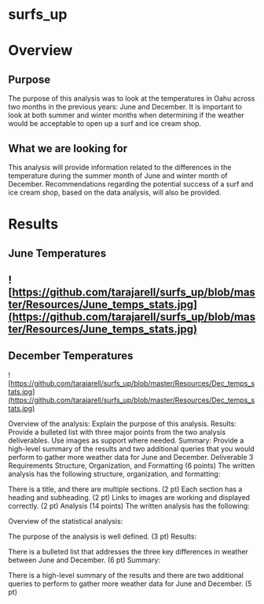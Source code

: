 # surfs_up

# Overview
## Purpose
The purpose of this analysis was to look at the temperatures in Oahu across two months in the previous years: June and December. It is important to look at both summer and winter months when determining if the weather would be acceptable to open up a surf and ice cream shop. 
## What we are looking for
This analysis will provide information related to the differences in the temperature during the summer month of June and winter month of December. Recommendations regarding the potential success of a surf and ice cream shop, based on the data analysis, will also be provided.

# Results
## June Temperatures
![https://github.com/tarajarell/surfs_up/blob/master/Resources/June_temps_stats.jpg](https://github.com/tarajarell/surfs_up/blob/master/Resources/June_temps_stats.jpg)
- 

## December Temperatures
![https://github.com/tarajarell/surfs_up/blob/master/Resources/Dec_temps_stats.jpg](https://github.com/tarajarell/surfs_up/blob/master/Resources/Dec_temps_stats.jpg)


Overview of the analysis: Explain the purpose of this analysis.
Results: Provide a bulleted list with three major points from the two analysis deliverables. Use images as support where needed.
Summary: Provide a high-level summary of the results and two additional queries that you would perform to gather more weather data for June and December.
Deliverable 3 Requirements
Structure, Organization, and Formatting (6 points)
The written analysis has the following structure, organization, and formatting:

There is a title, and there are multiple sections. (2 pt)
Each section has a heading and subheading. (2 pt)
Links to images are working and displayed correctly. (2 pt)
Analysis (14 points)
The written analysis has the following:

Overview of the statistical analysis:

The purpose of the analysis is well defined. (3 pt)
Results:

There is a bulleted list that addresses the three key differences in weather between June and December. (6 pt)
Summary:

There is a high-level summary of the results and there are two additional queries to perform to gather more weather data for June and December. (5 pt)


